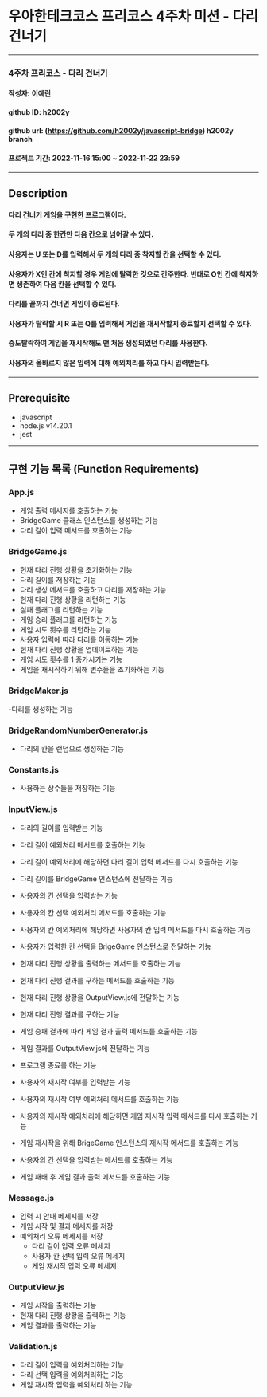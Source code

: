 # 우아한테크코스 프리코스 4주차 미션 - 다리 건너기

---

### 4주차 프리코스 - 다리 건너기

#### 작성자: 이예린

#### github ID: h2002y

#### github url: (https://github.com/h2002y/javascript-bridge) h2002y branch

#### 프로젝트 기간: 2022-11-16 15:00 ~ 2022-11-22 23:59

---

## Description

#### 다리 건너기 게임을 구현한 프로그램이다.

#### 두 개의 다리 중 한칸만 다음 칸으로 넘어갈 수 있다.

#### 사용자는 U 또는 D를 입력해서 두 개의 다리 중 착지할 칸을 선택할 수 있다.

#### 사용자가 X인 칸에 착지할 경우 게임에 탈락한 것으로 간주한다. 반대로 O인 칸에 착지하면 생존하여 다음 칸을 선택할 수 있다.

#### 다리를 끝까지 건너면 게임이 종료된다.

#### 사용자가 탈락할 시 R 또는 Q를 입력해서 게임을 재시작할지 종료할지 선택할 수 있다.

#### 중도탈락하여 게임을 재시작해도 맨 처음 생성되었던 다리를 사용한다.

#### 사용자의 올바르지 않은 입력에 대해 예외처리를 하고 다시 입력받는다.

---

## Prerequisite

- javascript
- node.js v14.20.1
- jest

---

## 구현 기능 목록 (Function Requirements)

### App.js

- 게임 출력 메세지를 호출하는 기능
- BridgeGame 클래스 인스턴스를 생성하는 기능
- 다리 길이 입력 메서드를 호출하는 기능

### BridgeGame.js

- 현재 다리 진행 상황을 초기화하는 기능
- 다리 길이를 저장하는 기능
- 다리 생성 메서드를 호출하고 다리를 저장하는 기능
- 현재 다리 진행 상황을 리턴하는 기능
- 실패 플래그를 리턴하는 기능
- 게임 승리 플래그를 리턴하는 기능
- 게임 시도 횟수를 리턴하는 기능
- 사용자 입력에 따라 다리를 이동하는 기능
- 현재 다리 진행 상황을 업데이트하는 기능
- 게임 시도 횟수를 1 증가시키는 기능
- 게임을 재시작하기 위해 변수들을 초기화하는 기능

### BridgeMaker.js

-다리를 생성하는 기능

### BridgeRandomNumberGenerator.js

- 다리의 칸을 랜덤으로 생성하는 기능

### Constants.js

- 사용하는 상수들을 저장하는 기능

### InputView.js

- 다리의 길이를 입력받는 기능
- 다리 길이 예외처리 메서드를 호출하는 기능
- 다리 길이 예외처리에 해당하면 다리 길이 입력 메서드를 다시 호출하는 기능
- 다리 길이를 BridgeGame 인스턴스에 전달하는 기능

- 사용자의 칸 선택을 입력받는 기능
- 사용자의 칸 선택 예외처리 메서드를 호출하는 기능
- 사용자의 칸 예외처리에 해당하면 사용자의 칸 입력 메서드를 다시 호출하는 기능
- 사용자가 입력한 칸 선택을 BrigeGame 인스턴스로 전달하는 기능
- 현재 다리 진행 상황을 출력하는 메서드를 호출하는 기능
- 현재 다리 진행 결과를 구하는 메서드를 호출하는 기능

- 현재 다리 진행 상황을 OutputView.js에 전달하는 기능

- 현재 다리 진행 결과를 구하는 기능
- 게임 승패 결과에 따라 게임 결과 출력 메서드를 호출하는 기능

- 게임 결과를 OutputView.js에 전달하는 기능
- 프로그램 종료를 하는 기능

- 사용자의 재시작 여부를 입력받는 기능
- 사용자의 재시작 여부 예외처리 메서드를 호출하는 기능
- 사용자의 재시작 예외처리에 해당하면 게임 재시작 입력 메서드를 다시 호출하는 기능

- 게임 재시작을 위해 BrigeGame 인스턴스의 재시작 메서드를 호출하는 기능
- 사용자의 칸 선택을 입력받는 메서드를 호출하는 기능

- 게임 패배 후 게임 결과 출력 메서드를 호출하는 기능

### Message.js

- 입력 시 안내 메세지를 저장
- 게임 시작 및 결과 메세지를 저장
- 예외처리 오류 메세지를 저장
  - 다리 길이 입력 오류 메세지
  - 사용자 칸 선택 입력 오류 메세지
  - 게임 재시작 입력 오류 메세지

### OutputView.js

- 게임 시작을 출력하는 기능
- 현재 다리 진행 상황을 출력하는 기능
- 게임 결과를 출력하는 기능

### Validation.js

- 다리 길이 입력을 예외처리하는 기능
- 다리 선택 입력을 예외처리하는 기능
- 게임 재시작 입력을 예외처리 하는 기능
